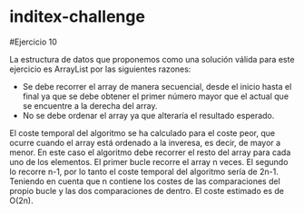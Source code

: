 # inditex-challenge

#Ejercicio 10

La estructura de datos que proponemos como una solución válida para este ejercicio es ArrayList por las siguientes razones:
  - Se debe recorrer el array de manera secuencial, desde el inicio hasta el final ya que se debe obtener el primer número mayor que el actual que se encuentre a la derecha del array.
  - No se debe ordenar el array ya que alteraría el resultado esperado.

El coste temporal del algoritmo se ha calculado para el coste peor, que ocurre cuando el array está ordenado a la inveresa, es decir, de mayor a menor. En este caso el algoritmo debe recorrer el resto del array para cada uno de los elementos. 
El primer bucle recorre el array n veces. El segundo lo recorre n-1, por lo tanto el coste temporal del algoritmo sería de 2n-1. Teniendo en cuenta que n contiene los costes de las comparaciones del propio bucle y las dos comparaciones de dentro. El coste estimado es de O(2n).
